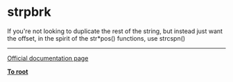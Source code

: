 # strpbrk



If you&apos;re not looking to duplicate the rest of the string, but instead just want the offset, in the spirit of the str*pos() functions, use strcspn()  

---

[Official documentation page](https://www.php.net/manual/en/function.strpbrk.php)

**[To root](/README.md)**